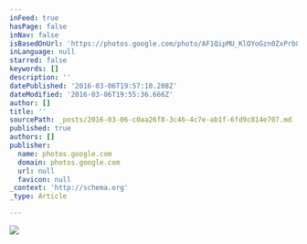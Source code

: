 ```yaml
---
inFeed: true
hasPage: false
inNav: false
isBasedOnUrl: 'https://photos.google.com/photo/AF1QipMU_KlOYoGzn0ZxPrb8D7dOxIFI6nPVR4bv2svJ'
inLanguage: null
starred: false
keywords: []
description: ''
datePublished: '2016-03-06T19:57:10.208Z'
dateModified: '2016-03-06T19:55:36.666Z'
author: []
title: ''
sourcePath: _posts/2016-03-06-c0aa26f8-3c46-4c7e-ab1f-6fd9c814e707.md
published: true
authors: []
publisher:
  name: photos.google.com
  domain: photos.google.com
  url: null
  favicon: null
_context: 'http://schema.org'
_type: Article

---
```

![](https://s3-us-west-2.amazonaws.com/the-grid-img/p/086891ed5669529b10f4902eb06d18dbff4c2f9a.jpg)